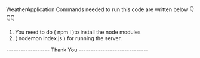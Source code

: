 WeatherApplication
Commands needed to run this code are written below 👇👇👇
1. You need to do ( npm i )to install the node modules
2. ( nodemon index.js ) for running the server.

------------------ Thank You -----------------------------
